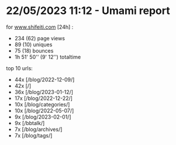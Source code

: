 # 22/05/2023 11:12 - Umami report
for www.shifeiti.com [24h] :

 - 234 (62) page views
 - 89 (10) uniques
 - 75 (18) bounces
 - 1h 51' 50'' (9' 12'') totaltime


top 10 urls:
 - 44x [/blog/2022-12-09/]
 - 42x [/]
 - 36x [/blog/2023-01-12/]
 - 17x [/blog/2022-12-22/]
 - 10x [/blog/categories/]
 - 10x [/blog/2022-05-07/]
 - 9x [/blog/2023-02-01/]
 - 9x [/bbtalk/]
 - 7x [/blog/archives/]
 - 7x [/blog/tags/]


